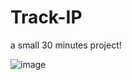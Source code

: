 # Track-IP
a small 30 minutes project!

![image](https://user-images.githubusercontent.com/36286877/128872632-a53e2f99-aacd-4587-b9d4-4d5ede0876d0.png)

